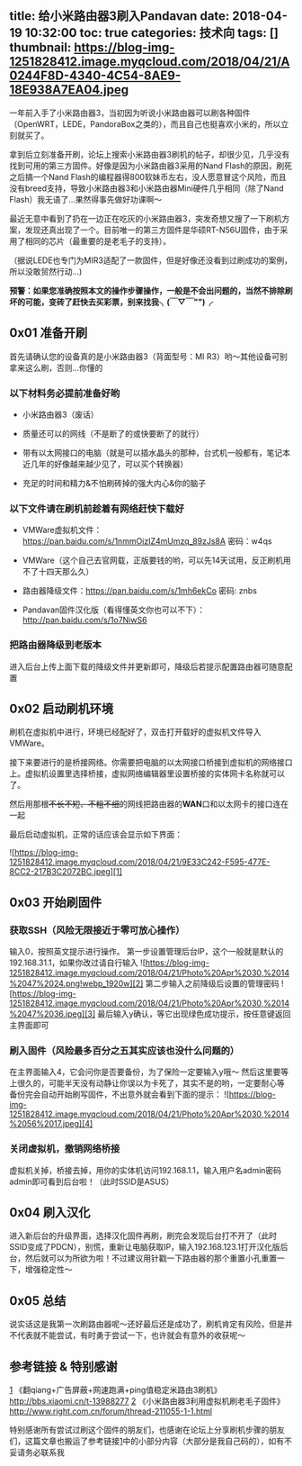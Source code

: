 title: 给小米路由器3刷入Pandavan
date: 2018-04-19 10:32:00
toc: true
categories: 技术向
tags: []
thumbnail: https://blog-img-1251828412.image.myqcloud.com/2018/04/21/A0244F8D-4340-4C54-8AE9-18E938A7EA04.jpeg
---
一年前入手了小米路由器3，当初因为听说小米路由器可以刷各种固件（OpenWRT，LEDE，PandoraBox之类的），而且自己也挺喜欢小米的，所以立刻就买了。

拿到后立刻准备开刷，论坛上搜索小米路由器3刷机的帖子，却很少见，几乎没有找到可用的第三方固件。好像是因为小米路由器3采用的Nand Flash的原因，刷死之后搞一个Nand Flash的编程器得800软妹币左右，没人愿意冒这个风险，而且没有breed支持，导致小米路由器3和小米路由器Mini硬件几乎相同（除了Nand Flash）我无语了...果然得事先做好功课啊～

最近无意中看到了扔在一边正在吃灰的小米路由器3，突发奇想又搜了一下刷机方案，发现还真出现了一个。目前唯一的第三方固件是华硕RT-N56U固件，由于采用了相同的芯片（最重要的是老毛子的支持）。

（据说LEDE也专门为MIR3适配了一款固件，但是好像还没看到过刷成功的案例，所以没敢贸然行动...)

**预警：如果您准确按照本文的操作步骤操作，一般是不会出问题的，当然不排除刷坏的可能，变砖了赶快去买彩票，别来找我╮(￣▽￣"")╭**


<!--more-->


## 0x01 准备开刷 ##

首先请确认您的设备真的是小米路由器3（背面型号：MI R3）哟～其他设备可别拿来这么刷，否则...你懂的

### 以下材料务必提前准备好哟 ###

 - 小米路由器3（废话）

 - 质量还可以的网线（不是断了的或快要断了的就行）

 - 带有以太网接口的电脑（就是可以插水晶头的那种，台式机一般都有，笔记本近几年的好像越来越少见了，可以买个转换器）

 - 充足的时间和精力&不怕刷砖掉的强大内心&你的脑子

### 以下文件请在刷机前趁着有网络赶快下载好 ###

 - VMWare虚拟机文件：https://pan.baidu.com/s/1nmmOizIZ4mUmzq_89zJs8A 密码：w4qs

 - VMWare（这个自己去官网载，正版要钱的哟，可以先14天试用，反正刷机用不了十四天那么久）

 - 路由器降级文件：https://pan.baidu.com/s/1mh6ekCo 密码: znbs

 - Pandavan固件汉化版（看得懂英文你也可以不下）：http://pan.baidu.com/s/1o7NiwS6

### 把路由器降级到老版本 ###

进入后台上传上面下载的降级文件并更新即可，降级后若提示配置路由器可随意配置

## 0x02 启动刷机环境 ##

刷机在虚拟机中进行，环境已经配好了，双击打开载好的虚拟机文件导入VMWare。

接下来要进行的是桥接网络。你需要把电脑的以太网接口桥接到虚拟机的网络接口上。虚拟机设置里选择桥接，虚拟网络编辑器里设置桥接的实体网卡名称就可以了。

然后用那根~~不长不短、不粗不细~~的网线把路由器的**WAN**口和以太网卡的接口连在一起

最后启动虚拟机，正常的话应该会显示如下界面：

![https://blog-img-1251828412.image.myqcloud.com/2018/04/21/9E33C242-F595-477E-8CC2-217B3C2072BC.jpeg][1]

## 0x03 开始刷固件 ##

### 获取SSH（风险无限接近于零可放心操作） ###

   输入0，按照英文提示进行操作。
   第一步设置管理后台IP，这个一般就是默认的192.168.31.1，如果你改过请自行输入
   ![https://blog-img-1251828412.image.myqcloud.com/2018/04/21/Photo%20Apr%2030,%2014%2047%2024.png!webp_1920w][2]
   第二步输入之前降级后设置的管理密码
   ![https://blog-img-1251828412.image.myqcloud.com/2018/04/21/Photo%20Apr%2030,%2014%2047%2036.jpeg][3]
   最后输入y确认，等它出现绿色成功提示，按任意键返回主界面即可

### 刷入固件（风险最多百分之五其实应该也没什么问题的） ###

   在主界面输入4，它会问你是否要备份，为了保险一定要输入y哦～
   然后这里要等上很久的，可能半天没有动静让你误以为卡死了，其实不是的哟，一定要耐心等
   备份完会自动开始刷写固件，不出意外就会看到下面的提示：
   ![https://blog-img-1251828412.image.myqcloud.com/2018/04/21/Photo%20Apr%2030,%2014%2056%2017.jpeg][4]

### 关闭虚拟机，撤销网络桥接 ###

   虚拟机关掉，桥接去掉，用你的实体机访问192.168.1.1，输入用户名admin密码admin即可看到后台啦！（此时SSID是ASUS）

## 0x04 刷入汉化 ##

进入新后台的升级界面，选择汉化固件再刷，刷完会发现后台打不开了（此时SSID变成了PDCN），别慌，重新让电脑获取IP，输入192.168.123.1打开汉化版后台，然后就可以为所欲为啦！不过建议用针戳一下路由器的那个重置小孔重置一下，增强稳定性～

## 0x05 总结 ##

说实话这是我第一次刷路由器呢～还好最后还是成功了，刷机肯定有风险，但是并不代表就不能尝试，有时勇于尝试一下，也许就会有意外的收获呢～

## 参考链接 & 特别感谢 ##

[1] 《翻qiang+广告屏蔽+网速跑满+ping值稳定米路由3刷机》http://bbs.xiaomi.cn/t-13988277
[2] 《小米路由器3利用虚拟机刷老毛子固件》http://www.right.com.cn/forum/thread-211055-1-1.html

特别感谢所有尝试过刷这个固件的朋友们，也感谢在论坛上分享刷机步骤的朋友们，这篇文章也搬运了参考链接[1]中的小部分内容（大部分是我自己码的），如有不妥请务必联系我


  [1]: https://blog-img-1251828412.image.myqcloud.com/2018/04/21/9E33C242-F595-477E-8CC2-217B3C2072BC.jpeg
  [2]: https://blog-img-1251828412.image.myqcloud.com/2018/04/21/Photo%20Apr%2030,%2014%2047%2024.png!webp_1920w
  [3]: https://blog-img-1251828412.image.myqcloud.com/2018/04/21/Photo%20Apr%2030,%2014%2047%2036.jpeg
  [4]: https://blog-img-1251828412.image.myqcloud.com/2018/04/21/Photo%20Apr%2030,%2014%2056%2017.jpeg